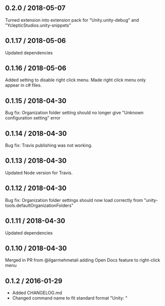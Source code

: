0.2.0 / 2018-05-07
-------------------
Turned extension into extension pack for "Unity.unity-debug" and "YclepticStudios.unity-snippets"

0.1.17 / 2018-05-06
-------------------
Updated dependencies

0.1.16 / 2018-05-06
-------------------
Added setting to disable right click menu. Made right click menu only appear in c# files.

0.1.15 / 2018-04-30
-------------------
Bug fix: Organization folder setting should no longer give "Unknown configuration setting" error 

0.1.14 / 2018-04-30
-------------------
Bug fix: Travis publishing was not working.

0.1.13 / 2018-04-30
-------------------
Updated Node version for Travis.

0.1.12 / 2018-04-30
-------------------
Bug fix: Organization folder settings should now load correctly from "unity-tools.defaultOrganizationFolders"

0.1.11 / 2018-04-30
-------------------
Updated dependencies

0.1.10 / 2018-04-30
-------------------
Merged in PR from @ilgarmehmetali adding Open Docs feature to right-click menu

0.1.2 / 2016-01-29
-------------------
* Added CHANGELOG.md
* Changed command name to fit standard format "Unity: <Command>"